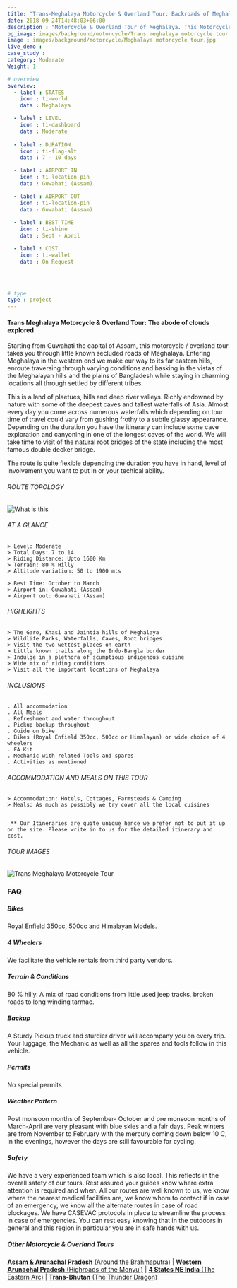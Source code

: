 ```yaml
---
title: "Trans-Meghalaya Motorcycle & Overland Tour: Backroads of Meghalaya"
date: 2018-09-24T14:48:03+06:00
description : "Motorcycle & Overland Tour of Meghalaya. This Motorcycle and Overland tour takes you across the three Hills of Meghalaya, essentially covering the best of the state"
bg_image: images/background/motorcycle/Trans meghalaya motorcycle tour main.jpg
image : images/background/motorcycle/Meghalaya motorcycle tour.jpg
live_demo : 
case_study : 
category: Moderate
Weight: 1

# overview
overview:
  - label : STATES
    icon : ti-world
    data : Meghalaya

  - label : LEVEL
    icon : ti-dashboard
    data : Moderate
    
  - label : DURATION
    icon : ti-flag-alt
    data : 7 - 10 days

  - label : AIRPORT IN
    icon : ti-location-pin
    data : Guwahati (Assam)

  - label : AIRPORT OUT
    icon : ti-location-pin
    data : Guwahati (Assam)
    
  - label : BEST TIME
    icon : ti-shine
    data : Sept - April

  - label : COST
    icon : ti-wallet
    data : On Request
    



# type
type : project
---
```


#### Trans Meghalaya Motorcycle & Overland Tour: The abode of clouds explored

Starting from Guwahati the capital of Assam, this motorcycle / overland tour takes you through little known secluded roads of Meghalaya. Entering Meghalaya in the western end we make our way to its far eastern hills, enroute traversing through varying conditions and basking in the  vistas of the Meghalayan hills and the plains of Bangladesh while staying in charming locations all through settled by different tribes.

This is a land of plaetues, hills and deep river valleys. Richly endowned by nature with some of the deepest caves and tallest waterfalls of Asia. Almost every day you come across numerous waterfalls which depending on tour time of travel could vary from gushing frothy to a subtle glassy appearance. Depending on the duration you have the itinerary can include some cave exploration and canyoning in one of the longest caves of the world. We will take time to visit of the natural root bridges of the state including the most famous double decker bridge.

The route is quite flexible depending the duration you have in hand, level of involvement you want to put in or your techical ability.

###### ROUTE TOPOLOGY

![What is this](/images/background/motorcycle/Transmeghalayatopo.jpg)

###### AT A GLANCE
```
> Level: Moderate
> Total Days: 7 to 14
> Riding Distance: Upto 1600 Km
> Terrain: 80 % Hilly 
> Altitude variation: 50 to 1900 mts

> Best Time: October to March
> Airport in: Guwahati (Assam)
> Airport out: Guwahati (Assam)
```

###### HIGHLIGHTS
```
> The Garo, Khasi and Jaintia hills of Meghalaya
> Wildlife Parks, Waterfalls, Caves, Root bridges
> Visit the two wettest places on earth
> Little known trails along the Indo-Bangla border
> Indulge in a plethora of scumptious indigenous cuisine
> Wide mix of riding conditions
> Visit all the important locations of Meghalaya
```

###### INCLUSIONS
```
. All accommodation
. All Meals
. Refreshment and water throughout
. Pickup backup throughout
. Guide on bike
. Bikes (Royal Enfield 350cc, 500cc or Himalayan) or wide choice of 4 wheelers
. FA Kit
. Mechanic with related Tools and spares
. Activities as mentioned
```

###### ACCOMMODATION AND MEALS ON THIS TOUR
```
> Accommodation: Hotels, Cottages, Farmsteads & Camping
> Meals: As much as possibly we try cover all the local cuisines
 
```
``` ** Our Itineraries are quite unique hence we prefer not to put it up on the site. Please write in to us for the detailed itinerary and cost.```

###### TOUR IMAGES

![Trans Meghalaya Motorcycle Tour](/images/background/motorcycle/meghalayamotorcycletourgallery.jpg)





### FAQ

##### Bikes

Royal Enfield 350cc, 500cc and Himalayan Models.

##### 4 Wheelers

We facilitate the vehicle rentals from third party vendors.

##### Terrain & Conditions

80 % hilly. A mix of road conditions from little used jeep tracks, broken roads to long winding tarmac.

##### Backup
A Sturdy Pickup truck and sturdier driver will accompany you on every trip. Your luggage, the Mechanic as well as all the spares and tools follow in this vehicle.

##### Permits
No special permits

##### Weather Pattern
Post monsoon months of September- October and pre monsoon months of March-April are very pleasant with blue skies and a fair days. Peak winters are from November to February with the mercury coming down below 10 C, in the evenings, however the days are still favourable for cycling.

##### Safety 
We have a very experienced team which is also local. This reflects in the overall safety of our tours. Rest assured your guides know where extra attention is required and when. All our routes are well known to us, we know where the nearest medical facilities are, we know whom to contact if in case of an emergency, we know all the alternate routes in case of road blockages. We have CASEVAC protocols in place to streamline the process in case of emergencies. You can rest easy knowing that in the outdoors in general and this region in particular you are in safe hands with us.

##### Other Motorcycle & Overland Tours

[**Assam & Arunachal Pradesh** (Around the Brahmaputra)](/motorcycle/motorcycle-overland-assam-arunachal-pradesh/) 
| [**Western Arunachal Pradesh** (Highroads of the Monyul)](/motorcycle/motorcycle-overland-tour-western-arunachal-pradesh/) | 
[**4 States NE India** (The Eastern Arc)](/motorcycle/motorcycle-overland-tour-of-ne-india/) | 
[**Trans-Bhutan** (The Thunder Dragon)](/motorcycle/trans-bhutan-motorcycle-overland-tour/) 